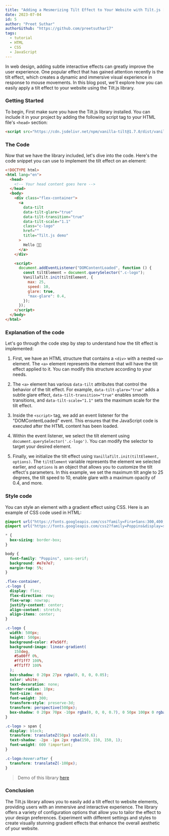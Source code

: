 ```yaml
---
title: "Adding a Mesmerizing Tilt Effect to Your Website with Tilt.js [Repost]"
date: 2023-07-04
id: 5
author: "Preet Suthar"
authorGithub: "https://github.com/preetsuthar17"
tags:
  - tutorial
  - HTML
  - CSS
  - JavaScript
---
```


In web design, adding subtle interactive effects can greatly improve the user experience. One popular effect that has gained attention recently is the tilt effect, which creates a dynamic and immersive visual experience in response to mouse movements. In this blog post, we'll explore how you can easily apply a tilt effect to your website using the Tilt.js library.

### Getting Started

To begin, First make sure you have the Tilt.js library installed. You can include it in your project by adding the following script tag to your HTML file's `<head>` section:

```html
<script src="https://cdn.jsdelivr.net/npm/vanilla-tilt@1.7.0/dist/vanilla-tilt.min.js"></script>
```

### The Code

Now that we have the library included, let's dive into the code. Here's the code snippet you can use to implement the tilt effect on an element:

```html
<!DOCTYPE html>
<html lang="en">
  <head>
    <!-- Your head content goes here -->
  </head>
  <body>
    <div class="flex-container">
      <a
        data-tilt
        data-tilt-glare="true"
        data-tilt-transition="true"
        data-tilt-scale="1.1"
        class="c-logo"
        href=""
        title="Tilt.js demo"
      >
        Hello 👋🏻
      </a>
    </div>

    <script>
      document.addEventListener("DOMContentLoaded", function () {
        const tiltElement = document.querySelector(".c-logo");
        VanillaTilt.init(tiltElement, {
          max: 25,
          speed: 10,
          glare: true,
          "max-glare": 0.4,
        });
      });
    </script>
  </body>
</html>
```

### Explanation of the code

Let's go through the code step by step to understand how the tilt effect is implemented:

1. First, we have an HTML structure that contains a `<div>` with a nested `<a>` element. The `<a>` element represents the element that will have the tilt effect applied to it. You can modify this structure according to your needs.

2. The `<a>` element has various `data-tilt` attributes that control the behavior of the tilt effect. For example, `data-tilt-glare="true"` adds a subtle glare effect, `data-tilt-transition="true"` enables smooth transitions, and `data-tilt-scale="1.1"` sets the maximum scale for the tilt effect.

3. Inside the `<script>` tag, we add an event listener for the "DOMContentLoaded" event. This ensures that the JavaScript code is executed after the HTML content has been loaded.

4. Within the event listener, we select the tilt element using `document.querySelector('.c-logo')`. You can modify the selector to target your desired element.

5. Finally, we initialize the tilt effect using `VanillaTilt.init(tiltElement, options)`. The `tiltElement` variable represents the element we selected earlier, and `options` is an object that allows you to customize the tilt effect's parameters. In this example, we set the maximum tilt angle to 25 degrees, the tilt speed to 10, enable glare with a maximum opacity of 0.4, and more.

### Style code

You can style an element with a gradient effect using CSS. Here is an example of CSS code used in HTML:

```css
@import url("https://fonts.googleapis.com/css?family=Fira+Sans:300,400,500,600,700");
@import url("https://fonts.googleapis.com/css2?family=Poppins&display=swap");

* {
  box-sizing: border-box;
}

body {
  font-family: "Poppins", sans-serif;
  background: #e7e7e7;
  margin-top: 5%;
}

.flex-container,
.c-logo {
  display: flex;
  flex-direction: row;
  flex-wrap: nowrap;
  justify-content: center;
  align-content: stretch;
  align-items: center;
}

.c-logo {
  width: 500px;
  height: 500px;
  background-color: #7e56ff;
  background-image: linear-gradient(
    150deg,
    #5a00ff 0%,
    #ff1ff7 100%,
    #ff1ff7 100%
  );
  box-shadow: 0 20px 27px rgba(0, 0, 0, 0.05);
  color: white;
  text-decoration: none;
  border-radius: 10px;
  font-size: 4em;
  font-weight: 300;
  transform-style: preserve-3d;
  transform: perspective(500px);
  box-shadow: 0 20px 70px -10px rgba(0, 0, 0, 0.7), 0 50px 100px 0 rgba(0, 0, 0, 0.2);
}

.c-logo > span {
  display: block;
  transform: translateZ(50px) scale(0.6);
  text-shadow: -2px -1px 2px rgba(150, 150, 150, 1);
  font-weight: 600 !important;
}

.c-logo:hover:after {
  transform: translateZ(-100px);
}
```

> Demo of this library [here](https://tiltjs-demo.vercel.app/)

### Conclusion

The Tilt.js library allows you to easily add a tilt effect to website elements, providing users with an immersive and interactive experience. The library offers a variety of configuration options that allow you to tailor the effect to your design preferences. Experiment with different settings and styles to create visually stunning gradient effects that enhance the overall aesthetic of your website.

